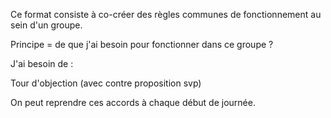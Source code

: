 <!--

---
title: Accords de groupe
description: Ce format consiste à co-créer des règles communes de fonctionnement au sein d'un groupe.

---

-->

Ce format consiste à co-créer des règles communes de fonctionnement au sein d'un groupe.

Principe = de que j'ai besoin pour fonctionner dans ce groupe ?

J'ai besoin de : 

Tour d'objection (avec contre proposition svp)

On peut reprendre ces accords à chaque début de journée.
